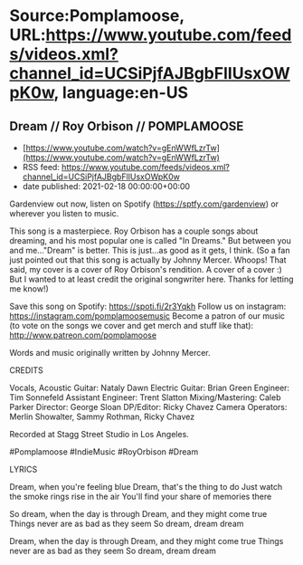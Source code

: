 # Source:Pomplamoose, URL:https://www.youtube.com/feeds/videos.xml?channel_id=UCSiPjfAJBgbFlIUsxOWpK0w, language:en-US

## Dream // Roy Orbison // POMPLAMOOSE
 - [https://www.youtube.com/watch?v=gEnWWfLzrTw](https://www.youtube.com/watch?v=gEnWWfLzrTw)
 - RSS feed: https://www.youtube.com/feeds/videos.xml?channel_id=UCSiPjfAJBgbFlIUsxOWpK0w
 - date published: 2021-02-18 00:00:00+00:00

Gardenview out now, listen on Spotify (https://sptfy.com/gardenview) or wherever you listen to music.

 This song is a masterpiece. Roy Orbison has a couple songs about dreaming, and his most popular one is called "In Dreams." But between you and me..."Dream" is better. This is just...as good as it gets, I think. (So a fan just pointed out that this song is actually by Johnny Mercer. Whoops! That said, my cover is a cover of Roy Orbison's rendition. A cover of a cover :) But I wanted to at least credit the original songwriter here. Thanks for letting me know!)

Save this song on Spotify: https://spoti.fi/2r3Yqkh
Follow us on instagram: https://instagram.com/pomplamoosemusic
Become a patron of our music (to vote on the songs we cover and get merch and stuff like that): http://www.patreon.com/pomplamoose

Words and music originally written by Johnny Mercer.

CREDITS

Vocals, Acoustic Guitar: Nataly Dawn
Electric Guitar:  Brian Green
Engineer: Tim Sonnefeld 
Assistant Engineer: Trent Slatton
Mixing/Mastering: Caleb Parker
Director: George Sloan
DP/Editor: Ricky Chavez
Camera Operators: Merlin Showalter, Sammy Rothman, Ricky Chavez

Recorded at Stagg Street Studio in Los Angeles.

#Pomplamoose #IndieMusic #RoyOrbison #Dream

LYRICS 

Dream, when you're feeling blue
Dream, that's the thing to do
Just watch the smoke rings rise in the air
You'll find your share of memories there

So dream, when the day is through
Dream, and they might come true
Things never are as bad as they seem
So dream, dream dream

Dream, when the day is through
Dream, and they might come true
Things never are as bad as they seem
So dream, dream dream

